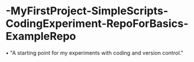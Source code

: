 # -MyFirstProject-SimpleScripts-CodingExperiment-RepoForBasics-ExampleRepo
• "A starting point for my experiments with coding and version control."
